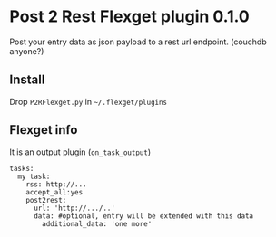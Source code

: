 Post 2 Rest Flexget plugin 0.1.0
================================
Post your entry data as json payload to a rest url endpoint. (couchdb anyone?)

Install
-------
Drop `P2RFlexget.py` in `~/.flexget/plugins`

Flexget info
------------
It is an output plugin (`on_task_output`)


```
tasks:
  my task:
    rss: http://...
    accept_all:yes
    post2rest:
      url: 'http://.../..'
      data: #optional, entry will be extended with this data
        additional_data: 'one more'
```